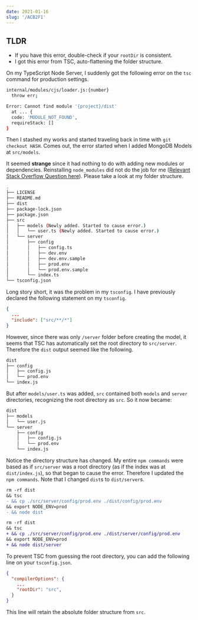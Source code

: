 ```yaml
---
date: 2021-01-16
slug: '/ACB2F1'
---
```


## TLDR

- If you have this error, double-check if your `rootDir` is consistent.
- I got this error from TSC, auto-flattening the folder structure.

On my TypeScript Node Server, I suddenly got the following error on the `tsc` command for production settings.

```bash
internal/modules/cjs/loader.js:{number}
  throw err;

Error: Cannot find module '{project}/dist'
  at ... {
  code: 'MODULE_NOT_FOUND',
  requireStack: []
}
```

Then I stashed my works and started traveling back in time with `git checkout HASH`. Comes out, the error started when I added MongoDB Models at `src/models`.

It seemed **strange** since it had nothing to do with adding new modules or dependencies. Reinstalling `node_modules` did not do the job for me ([Relevant Stack Overflow Question here](https://stackoverflow.com/questions/53545800)). Please take a look at my folder structure.

```bash
.
├── LICENSE
├── README.md
├── dist
├── package-lock.json
├── package.json
├── src
│   ├── models (Newly added. Started to cause error.)
│   │   └── user.ts (Newly added. Started to cause error.)
│   └── server
│       ├── config
│       │   ├── config.ts
│       │   ├── dev.env
│       │   ├── dev.env.sample
│       │   ├── prod.env
│       │   └── prod.env.sample
│       └── index.ts
└── tsconfig.json
```

Long story short, it was the problem in my `tsconfig`. I have previously declared the following statement on my `tsconfig`.

```json
{
  ...
  "include": ["src/**/*"]
}
```

However, since there was only `/server` folder before creating the model, it seems that TSC has automatically set the root directory to `src/server`. Therefore the `dist` output seemed like the following.

```bash
dist
├── config
│   ├── config.js
│   └── prod.env
└── index.js
```

But after `models/user.ts` was added, `src` contained both `models` and `server` directories, recognizing the root directory as `src`. So it now became:

```bash
dist
├── models
│   └── user.js
└── server
    ├── config
    │   ├── config.js
    │   └── prod.env
    └── index.js
```

Notice the directory structure has changed. My entire `npm commands` were based as if `src/server` was a root directory (as if the index was at `dist/index.js`), so that began to cause the error. Therefore I updated the `npm commands`. Note that I changed `dist`s to `dist/server`s.

```diff
rm -rf dist
&& tsc
- && cp ./src/server/config/prod.env ./dist/config/prod.env
&& export NODE_ENV=prod
- && node dist

rm -rf dist
&& tsc
+ && cp ./src/server/config/prod.env ./dist/server/config/prod.env
&& export NODE_ENV=prod
+ && node dist/server
```

To prevent TSC from guessing the root directory, you can add the following line on your `tsconfig.json`.

```json
{
  "compilerOptions": {
    ...
    "rootDir": "src",
  }
}
```

This line will retain the absolute folder structure from `src`.
